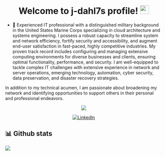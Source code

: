 <!-- ### Hi there 👋 -->

<h1 align="center">
  Welcome to j-dahl7s profile!
  <img src="https://media.giphy.com/media/hvRJCLFzcasrR4ia7z/giphy.gif" width="28">
</h1>

<!--
**j-dahl7/j-dahl7** is a ✨ _special_ ✨ repository because its `README.md` (this file) appears on your GitHub profile. -->

<!-- Here are some ideas to get you started: -->

- 🔭 Experienced IT professional with a distinguished military background in the United States Marine Corps specializing in cloud architecture and systems engineering. I possess a robust capacity to streamline system and network efficiency, fortify security and accessibility, and augment end-user satisfaction in fast-paced, highly competitive industries. My proven track record includes configuring and managing extensive computing environments for diverse businesses and clients, ensuring optimal functionality, performance, and security. I am well-equipped to tackle complex IT challenges with extensive experience in network and server operations, emerging technology, automation, cyber security, data preservation, and disaster recovery strategies.

In addition to my technical acumen, I am passionate about broadening my network and identifying opportunities to support others in their personal and professional endeavors.
<!--
- 🌱 I’m currently learning 
- 👯 I’m looking to collaborate on ...
- 🤔 I’m looking for help with ...
- 💬 Ask me about ...
- 📫 How to reach me: ...
- 😄 Pronouns: ...
- ⚡ Fun fact: ...

-->


<!-- Typing SVG by DenverCoder1 - https://github.com/DenverCoder1/readme-typing-svg -->
<p align="center">
  <a href="https://github.com/DenverCoder1/readme-typing-svg"><img src="https://readme-typing-svg.herokuapp.com/?lines=Thank%20You%20For%20Stopping%20By&font=roboto&center=true&width=440&height=45&color=FFFFFF&vCenter=true&size=22"></a>
</p>


<p align="center">
  <a href="https://www.linkedin.com/in/jerraddahlager/">
    <img alt="LinkedIn" title="LinkedIn" src="https://img.shields.io/badge/-Jerrad%20Dahlager-blue?style=for-the-badge&logo=Linkedin&logoColor=white/"></a>
</p>

## 📊 Github stats
<p >
  <img align="left" src="https://github-readme-stats.vercel.app/api?username=j-dahl7&show_icons=true&bg_color=#FFFFFF&title_color=000000&text_color=000000&icon_color=ff0000&hide_border=true&count_private=true" />
</p>
